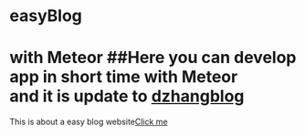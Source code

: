 easyBlog
========

with Meteor
##Here you can develop app in short time with Meteor  
and it is update to [dzhangblog](https://github.com/struCoder/dzhangBlog)  
========
This is about a easy blog website[Click me](http://dzhangblog.meteor.com/)
